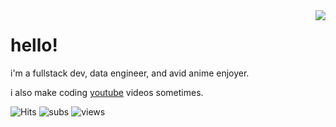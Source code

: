 <img align='right' src="https://lanyard-profile-readme.vercel.app/api/315850603396071424">

# hello! 

i'm a fullstack dev, data engineer, and avid anime enjoyer. 

i also make coding [youtube](https://www.youtube.com/c/Niconiconii) videos sometimes.

![Hits](https://hits-app.vercel.app/hits?url=https%3A%2F%2Fgithub.com%2F3chospirits)
![subs](https://img.shields.io/youtube/channel/subscribers/UCH-NXU_A3HmisP1cM1rkm6Q?color=ff0000&style=plastic)
![views](https://img.shields.io/youtube/channel/views/UCH-NXU_A3HmisP1cM1rkm6Q?style=plastic&color=ff0000)

